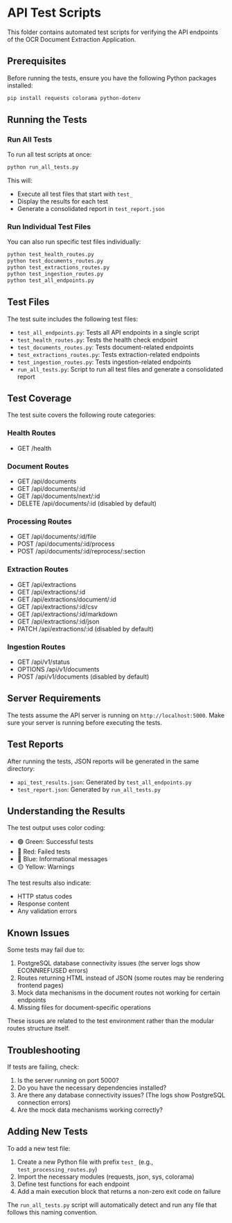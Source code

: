# API Test Scripts

This folder contains automated test scripts for verifying the API endpoints of the OCR Document Extraction Application.

## Prerequisites

Before running the tests, ensure you have the following Python packages installed:

```bash
pip install requests colorama python-dotenv
```

## Running the Tests

### Run All Tests

To run all test scripts at once:

```bash
python run_all_tests.py
```

This will:
- Execute all test files that start with `test_`
- Display the results for each test
- Generate a consolidated report in `test_report.json`

### Run Individual Test Files

You can also run specific test files individually:

```bash
python test_health_routes.py
python test_documents_routes.py
python test_extractions_routes.py
python test_ingestion_routes.py
python test_all_endpoints.py
```

## Test Files

The test suite includes the following test files:

- `test_all_endpoints.py`: Tests all API endpoints in a single script
- `test_health_routes.py`: Tests the health check endpoint
- `test_documents_routes.py`: Tests document-related endpoints
- `test_extractions_routes.py`: Tests extraction-related endpoints
- `test_ingestion_routes.py`: Tests ingestion-related endpoints
- `run_all_tests.py`: Script to run all test files and generate a consolidated report

## Test Coverage

The test suite covers the following route categories:

### Health Routes
- GET /health

### Document Routes
- GET /api/documents
- GET /api/documents/:id
- GET /api/documents/next/:id
- DELETE /api/documents/:id (disabled by default)

### Processing Routes
- GET /api/documents/:id/file
- POST /api/documents/:id/process
- POST /api/documents/:id/reprocess/:section

### Extraction Routes
- GET /api/extractions
- GET /api/extractions/:id
- GET /api/extractions/document/:id
- GET /api/extractions/:id/csv
- GET /api/extractions/:id/markdown
- GET /api/extractions/:id/json
- PATCH /api/extractions/:id (disabled by default)

### Ingestion Routes
- GET /api/v1/status
- OPTIONS /api/v1/documents
- POST /api/v1/documents (disabled by default)

## Server Requirements

The tests assume the API server is running on `http://localhost:5000`. Make sure your server is running before executing the tests.

## Test Reports

After running the tests, JSON reports will be generated in the same directory:

- `api_test_results.json`: Generated by `test_all_endpoints.py`
- `test_report.json`: Generated by `run_all_tests.py`

## Understanding the Results

The test output uses color coding:

- 🟢 Green: Successful tests
- 🔴 Red: Failed tests
- 🔵 Blue: Informational messages
- 🟡 Yellow: Warnings

The test results also indicate:

- HTTP status codes
- Response content
- Any validation errors

## Known Issues

Some tests may fail due to:

1. PostgreSQL database connectivity issues (the server logs show ECONNREFUSED errors)
2. Routes returning HTML instead of JSON (some routes may be rendering frontend pages)
3. Mock data mechanisms in the document routes not working for certain endpoints
4. Missing files for document-specific operations

These issues are related to the test environment rather than the modular routes structure itself.

## Troubleshooting

If tests are failing, check:

1. Is the server running on port 5000?
2. Do you have the necessary dependencies installed?
3. Are there any database connectivity issues? (The logs show PostgreSQL connection errors)
4. Are the mock data mechanisms working correctly?

## Adding New Tests

To add a new test file:

1. Create a new Python file with prefix `test_` (e.g., `test_processing_routes.py`)
2. Import the necessary modules (requests, json, sys, colorama)
3. Define test functions for each endpoint
4. Add a main execution block that returns a non-zero exit code on failure

The `run_all_tests.py` script will automatically detect and run any file that follows this naming convention. 